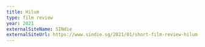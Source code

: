 ```yaml
---
title: Hilum
type: film review
year: 2021
externalSiteName: SINdie
externalSiteUrl: https://www.sindie.sg/2021/01/short-film-review-hilum-2020.html
---
```

